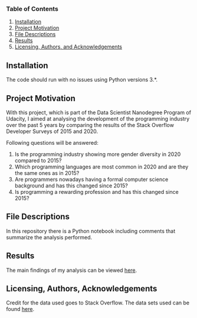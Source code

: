 

### Table of Contents

1. [Installation](#installation)
2. [Project Motivation](#motivation)
3. [File Descriptions](#files)
4. [Results](#results)
5. [Licensing, Authors, and Acknowledgements](#licensing)

## Installation <a name="installation"></a>

The code should run with no issues using Python versions 3.*. 

## Project Motivation<a name="motivation"></a>

With this project, which is part of the Data Scientist Nanodegree Program of Udacity, I aimed at analysing the development of the programming industry over the past 5 years by comparing the results of the Stack Overflow Developer Surveys of 2015 and 2020.

Following questions will be answered: 

1. Is the programming industry showing more gender diversity in 2020 compared to 2015?
2. Which programming languages are most common in 2020 and are they the same ones as in 2015?
3. Are programmers nowadays having a formal computer science background and has this changed since 2015?
4. Is programming a rewarding profession and has this changed since 2015?

## File Descriptions <a name="files"></a>

In this repository there is a Python notebook including comments that summarize the analysis performed.

## Results<a name="results"></a>

The main findings of my analysis can be viewed [here](https://lisa-fontana.medium.com/how-fast-is-the-programming-world-changing-b7dd79d5f25a).

## Licensing, Authors, Acknowledgements<a name="licensing"></a>

Credit for the data used goes to Stack Overflow. The data sets used can be found [here](https://insights.stackoverflow.com/survey).
